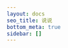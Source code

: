 ```yaml
---
layout: docs
seo_title: 说说
bottom_meta: true
sidebar: []
---
```

<script src="https://cdn.jsdelivr.net/npm/qexo-static@1.5.0/hexo/talks.js"></script>
<link rel="stylesheet" href="https://cdn.jsdelivr.net/npm/qexo-static@1.5.0/hexo/talks.min.css">
<div id="qexot"></div>
<script>showQexoTalks("qexot", "https://admin.yuanning0818.tk", 5)</script>
